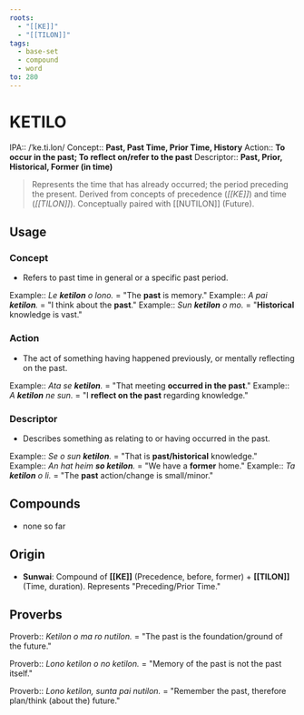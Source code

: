 ```yaml
---
roots:
  - "[[KE]]"
  - "[[TILON]]"
tags:
  - base-set
  - compound
  - word
to: 280
---
```

# KETILO

IPA::				/ˈke.ti.lon/
Concept::		**Past, Past Time, Prior Time, History**
Action::		**To occur in the past; To reflect on/refer to the past**
Descriptor::	**Past, Prior, Historical, Former (in time)**

> Represents the time that has already occurred; the period preceding the present. Derived from concepts of precedence (*[[KE]]*) and time (*[[TILON]]*). Conceptually paired with [[NUTILON]] (Future).

## Usage

### Concept
*   Refers to past time in general or a specific past period.

Example::   *Le **ketilon** o lono.* = "The **past** is memory."
Example::   *A pai **ketilon**.* = "I think about the **past**."
Example::   *Sun **ketilon** o mo.* = "**Historical** knowledge is vast."

### Action
*   The act of something having happened previously, or mentally reflecting on the past.

Example::   *Ata se **ketilon**.* = "That meeting **occurred in the past**."
Example::   *A **ketilon** ne sun.* = "I **reflect on the past** regarding knowledge."

### Descriptor
*   Describes something as relating to or having occurred in the past.

Example::   *Se o sun **ketilon**.* = "That is **past/historical** knowledge."
Example::   *An hat heim **so ketilon**.* = "We have a **former** home."
Example::   *Ta **ketilon** o li.* = "The **past** action/change is small/minor."

## Compounds
*  none so far

## Origin
*   **Sunwai**: Compound of **[[KE]]** (Precedence, before, former) + **[[TILON]]** (Time, duration). Represents "Preceding/Prior Time."

## Proverbs

Proverb:: *Ketilon o ma ro nutilon.* = "The past is the foundation/ground of the future."

Proverb:: *Lono ketilon o no ketilon.* = "Memory of the past is not the past itself."

Proverb:: *Lono ketilon, sunta pai nutilon.* = "Remember the past, therefore plan/think (about the) future."